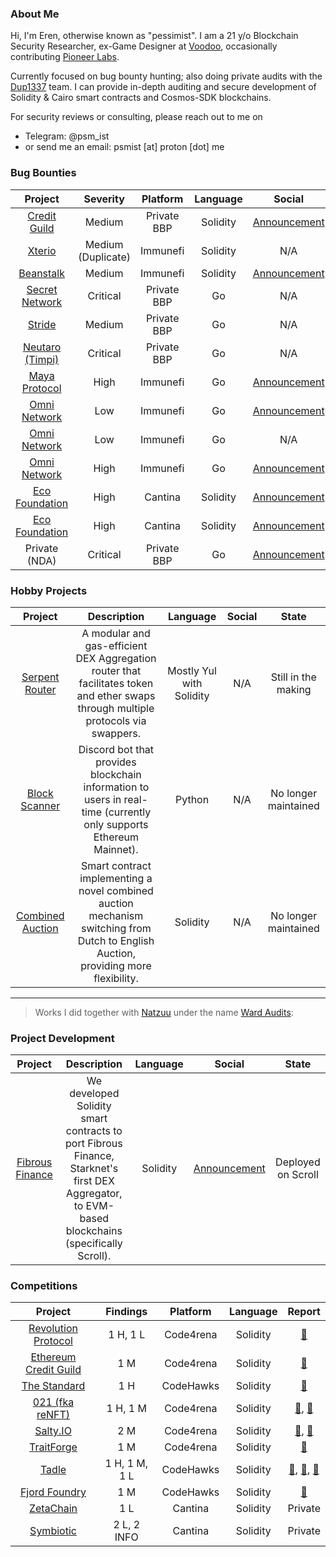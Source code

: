 ### About Me

Hi, I'm Eren, otherwise known as "pessimist". I am a 21 y/o Blockchain Security Researcher, ex-Game Designer at [Voodoo](http://voodoo.io/), occasionally contributing [Pioneer Labs](https://www.pioneerlabs.dev/).

Currently focused on bug bounty hunting; also doing private audits with the [Dup1337](https://x.com/0xDup1337) team. 
I can provide in-depth auditing and secure development of Solidity & Cairo smart contracts and Cosmos-SDK blockchains.

For security reviews or consulting, please reach out to me on
* Telegram: @psm_ist
* or send me an email: psmist [at] proton [dot] me

### Bug Bounties

| Project | Severity | Platform | Language | Social | Report |
|:--:|:--:|:--:|:--:|:--:|:--:|
| [Credit Guild](https://x.com/CreditGuild) | Medium | Private BBP | Solidity | [Announcement](https://x.com/OneTrueKirk/status/1784300752527413248) |  [📄](https://github.com/WardAudits/portfolio/blob/main/writeups/creditguild-bounty-01.md) |
| [Xterio](https://x.com/xteriogames) | Medium (Duplicate) | Immunefi | Solidity | N/A | Private |
| [Beanstalk](https://x.com/BeanstalkFarms) | Medium | Immunefi | Solidity | [Announcement](https://x.com/WardAudits/status/1851379426732491194) | Private |
| [Secret Network](https://x.com/SecretNetwork) | Critical | Private BBP | Go | N/A | Private |
| [Stride](https://x.com/stride_zone) | Medium | Private BBP | Go | N/A | Private |
| [Neutaro (Timpi)](https://neutaro.com/) | Critical | Private BBP | Go | N/A | Private |
| [Maya Protocol](https://x.com/Maya_Protocol) | High | Immunefi | Go | [Announcement](https://x.com/0xpessimist/status/1893050375097184595) | Private |
| [Omni Network](https://x.com/OmniFDN) | Low | Immunefi | Go | [Announcement](https://x.com/0xpessimist/status/1905346586625876389) | Private |
| [Omni Network](https://x.com/OmniFDN) | Low | Immunefi | Go | N/A | Private |
| [Omni Network](https://x.com/OmniFDN) | High | Immunefi | Go | [Announcement](https://x.com/0xpessimist/status/1915844486292509103) | Private |
| [Eco Foundation](https://x.com/eco) | High | Cantina | Solidity | [Announcement](https://x.com/0xpessimist/status/1946213226812711201) | Private |
| [Eco Foundation](https://x.com/eco) | High | Cantina | Solidity | [Announcement](https://x.com/0xpessimist/status/1946213226812711201) | Private |
| Private (NDA) | Critical | Private BBP | Go | [Announcement](https://x.com/0xpessimist/status/1946219250210787704) | Private (NDA) |

### Hobby Projects

| Project | Description | Language | Social | State |
|:--:|:--:|:--:|:--:|:--:|
| [Serpent Router](https://github.com/0xpessimist/serpent) | A modular and gas-efficient DEX Aggregation router that facilitates token and ether swaps through multiple protocols via swappers. | Mostly Yul with Solidity | N/A | Still in the making |
| [Block Scanner](https://github.com/0xpessimist/block-scanner) | Discord bot that provides blockchain information to users in real-time (currently only supports Ethereum Mainnet). | Python | N/A | No longer maintained |
| [Combined Auction](https://github.com/0xpessimist/combined-auction) | Smart contract implementing a novel combined auction mechanism switching from Dutch to English Auction, providing more flexibility. | Solidity | N/A | No longer maintained |

---

> Works I did together with [Natzuu](https://x.com/natzuu9) under the name [Ward Audits](https://x.com/WardAudits):
### Project Development

| Project | Description | Language | Social | State |
|:--:|:--:|:--:|:--:|:--:|
| [Fibrous Finance](https://x.com/FibrousFinance) | We developed Solidity smart contracts to port Fibrous Finance, Starknet's first DEX Aggregator, to EVM-based blockchains (specifically Scroll). | Solidity | [Announcement](https://x.com/FibrousFinance/status/1845482601466732722) | Deployed on Scroll |

### Competitions

| Project | Findings | Platform | Language | Report |
|:--:|:--:|:--:|:--:|:--:|
| [Revolution Protocol](https://x.com/collectivexyz) | 1 H, 1 L | Code4rena | Solidity |  [📄](https://github.com/code-423n4/2023-12-revolutionprotocol-findings/issues/627) |
| [Ethereum Credit Guild](https://x.com/CreditGuild) | 1 M | Code4rena | Solidity |  [📄](https://github.com/code-423n4/2023-12-ethereumcreditguild-findings/issues/1218) |
| [The Standard](https://x.com/thestandard_io) | 1 H | CodeHawks | Solidity |  [📄](https://codehawks.cyfrin.io/c/2023-12-the-standard/s/1421/) |
| [021 (fka reNFT)](https://x.com/zero_to_one_gg) | 1 H, 1 M | Code4rena | Solidity |  [📄](https://github.com/code-423n4/2024-01-renft-findings/issues/482), [📄](https://github.com/code-423n4/2024-01-renft-findings/issues/450)  |
| [Salty.IO](https://x.com/salty_io) | 2 M | Code4rena | Solidity |  [📄](https://github.com/code-423n4/2024-01-salty-findings/issues/607), [📄](https://github.com/code-423n4/2024-01-salty-findings/issues/607)  |
| [TraitForge](https://x.com/TraitForge) | 1 M | Code4rena | Solidity |  [📄](https://github.com/code-423n4/2024-07-traitforge-findings/issues/212) |
| [Tadle](https://x.com/tadle_com) | 1 H, 1 M, 1 L | CodeHawks | Solidity |  [📄](https://codehawks.cyfrin.io/c/2024-08-tadle/s/1350), [📄](https://codehawks.cyfrin.io/c/2024-08-tadle/s/1157), [📄](https://codehawks.cyfrin.io/c/2024-08-tadle/s/1365)  |
| [Fjord Foundry](https://x.com/FjordFoundry) | 1 M | CodeHawks | Solidity |  [📄](https://codehawks.cyfrin.io/c/2024-08-fjord/s/654/)  |
| [ZetaChain](https://x.com/zetablockchain) | 1 L | Cantina | Solidity | Private |
| [Symbiotic](https://x.com/symbioticfi) | 2 L, 2 INFO | Cantina | Solidity | Private |

